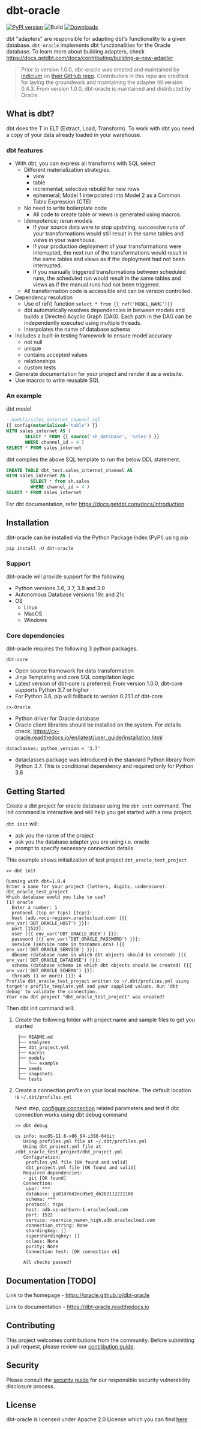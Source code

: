 # dbt-oracle

[![PyPI version](https://badge.fury.io/py/dbt-oracle.svg)](https://pypi.python.org/pypi/dbt-oracle)
![Build](https://github.com/oracle/dbt-oracle/actions/workflows/oracle-xe-adapter-tests.yml/badge.svg)
[![Downloads](https://pepy.tech/badge/dbt-oracle/month)](https://pepy.tech/project/dbt-oracle)

dbt "adapters" are responsible for adapting dbt's functionality to a given database. `dbt-oracle` implements dbt functionalities for the Oracle database. To learn more about building adapters, check
https://docs.getdbt.com/docs/contributing/building-a-new-adapter

> Prior to version 1.0.0, dbt-oracle was created and maintained by [Indicium](https://indicium.tech/) on [their GitHub repo](https://github.com/techindicium/dbt-oracle). Contributors in this repo are credited for laying the groundwork and maintaining the adapter till version 0.4.3.
From version 1.0.0, dbt-oracle is maintained and distributed by Oracle.

## What is dbt? <a name='what-is-dbt'></a>

dbt does the T in ELT (Extract, Load, Transform). To work with dbt you need a copy of your data already loaded in your warehouse.

### dbt features <a name='core-concepts'></a>
- With dbt, you can express all transforms with SQL select
  - Different materialization strategies.
    - view
    - table
    - incremental; selective rebuild for new rows
    - ephemeral; Model 1 interpolated into Model 2 as a Common Table Expression (CTE)
  - No need to write boilerplate code
    - All code to create table or views is generated using macros.
  - Idempotence; rerun models
    - If your source data were to stop updating, successive runs of your transformations would still result in the same tables and views in your warehouse.
    - If your production deployment of your transformations were interrupted, the next run of the transformations would result in the same tables and views as if the deployment had not been interrupted.
    - If you manually triggered transformations between scheduled runs, the scheduled run would result in the same tables and views as if the manual runs had not been triggered.
  - All transformation code is accessible and can be version controlled.
- Dependency resolution
  - Use of ref() function ``select * from {{ ref('MODEL_NAME')}}``
  - dbt automatically resolves dependencies in between models and builds a Directed Acyclic Graph (DAG).
    Each path in the DAG can be independently executed using multiple threads.
  - Interpolates the name of database schema
- Includes a built-in testing framework to ensure model accuracy
  - not null
  - unique
  - contains accepted values
  - relationships
  - custom tests
- Generate documentation for your project and render it as a website.
- Use macros to write reusable SQL

### An example <a name='an-example'></a>

dbt model
```sql
--models/sales_internet_channel.sql
{{ config(materialized='table') }}
WITH sales_internet AS (
       SELECT * FROM {{ source('sh_database', 'sales') }}
       WHERE channel_id = 4 )
SELECT * FROM sales_internet
```
dbt compiles the above SQL template to run the below DDL statement.
```sql
CREATE TABLE dbt_test.sales_internet_channel AS
WITH sales_internet AS (
         SELECT * from sh.sales
         WHERE channel_id = 4 )
SELECT * FROM sales_internet
```

For dbt documentation, refer https://docs.getdbt.com/docs/introduction

## Installation <a name='install'></a>

dbt-oracle can be installed via the Python Package Index (PyPI) using pip

`pip install -U dbt-oracle`

### Support <a name='support'></a>

dbt-oracle will provide support for the following

- Python versions 3.6, 3.7, 3.8 and 3.9
- Autonomous Database versions 19c and 21c
- OS
  - Linux
  - MacOS
  - Windows

### Core dependencies <a name='core-dependencies'></a>
dbt-oracle requires the following 3 python packages.

`dbt-core`

  - Open source framework for data transformation
  - Jinja Templating and core SQL compilation logic
  - Latest version of dbt-core is preferred; From version 1.0.0, dbt-core supports Python 3.7 or higher
  - For Python 3.6, pip will fallback to version 0.21.1 of dbt-core

`cx-Oracle`
 - Python driver for Oracle database
 - Oracle client libraries should be installed on the system. For details check, https://cx-oracle.readthedocs.io/en/latest/user_guide/installation.html

`dataclasses; python_version < '3.7'`
 - dataclasses package was introduced in the standard Python library from Python 3.7. This is conditional dependency and required only for Python 3.6
 
## Getting Started <a name='getting-started'></a>

Create a dbt project for oracle database using the `dbt init` command. The init command is interactive and will help you get started with a new project.

`dbt init` will:

* ask you the name of the project
* ask you the database adapter you are using i.e. oracle
* prompt to specify necessary connection details

This example shows initialization of test project `dbt_oracle_test_project`

```text
>> dbt init

Running with dbt=1.0.4
Enter a name for your project (letters, digits, underscore): dbt_oracle_test_project
Which database would you like to use?
[1] oracle
  Enter a number: 1
  protocol (tcp or tcps) [tcps]: 
  host (adb.<oci-region>.oraclecloud.com) [{{ env_var('DBT_ORACLE_HOST') }}]: 
  port [1522]: 
  user [{{ env_var('DBT_ORACLE_USER') }}]: 
  password [{{ env_var('DBT_ORACLE_PASSWORD') }}]: 
  service (service name in tnsnames.ora) [{{ env_var('DBT_ORACLE_SERVICE') }}]: 
  dbname (database name in which dbt objects should be created) [{{ env_var('DBT_ORACLE_DATABASE') }}]: 
  schema (database schema in which dbt objects should be created) [{{ env_var('DBT_ORACLE_SCHEMA') }}]: 
  threads (1 or more) [1]: 4
Profile dbt_oracle_test_project written to ~/.dbt/profiles.yml using target's profile_template.yml and your supplied values. Run 'dbt debug' to validate the connection.
Your new dbt project "dbt_oracle_test_project" was created!

```

Then dbt init command will:

1. Create the following folder with project name and sample files to get you started
    ```text
     ├── README.md
     ├── analyses
     ├── dbt_project.yml
     ├── macros
     ├── models
     │   └── example
     ├── seeds
     ├── snapshots
     └── tests
    ```
2. Create a connection profile on your local machine. The default location is `~/.dbt/profiles.yml`

    Next step, [configure connection][1] related parameters and test if dbt connection works using dbt debug command
    
    ```text
    >> dbt debug
     
    os info: macOS-11.6-x86_64-i386-64bit
       Using profiles.yml file at ~/.dbt/profiles.yml
       Using dbt_project.yml file at /dbt_oracle_test_project/dbt_project.yml
       Configuration:
        profiles.yml file [OK found and valid]
        dbt_project.yml file [OK found and valid]
       Required dependencies:
       - git [OK found]
       Connection:
        user: ***
        database: ga01d76d2ecd5e0_db202112221108
        schema: ***
        protocol: tcps
        host: adb.us-ashburn-1.oraclecloud.com
        port: 1522
        service: <service_name>_high.adb.oraclecloud.com
        connection_string: None
        shardingkey: []
        supershardingkey: []
        cclass: None
        purity: None
        Connection test: [OK connection ok]
    
       All checks passed!
    ```

## Documentation [TODO] <a name='documentation-todo'></a>
Link to the homepage - https://oracle.github.io/dbt-oracle

Link to documentation - https://dbt-oracle.readthedocs.io

## Contributing <a name='contributing'></a>
This project welcomes contributions from the community. Before submitting a pull request, please review our [contribution guide][2].

## Security <a name='security'></a>
Please consult the [security guide][3] for our responsible security vulnerability disclosure process.

## License <a name='license'></a>
dbt-oracle is licensed under Apache 2.0 License which you can find [here][4]

[1]: https://github.com/oracle/dbt-oracle/blob/main/dbt_adbs_test_project/profiles.yml
[2]: https://github.com/oracle/dbt-oracle/blob/main/CONTRIBUTING.md
[3]: https://github.com/oracle/dbt-oracle/blob/main/SECURITY.md
[4]: https://github.com/oracle/dbt-oracle/blob/main/LICENSE.txt
